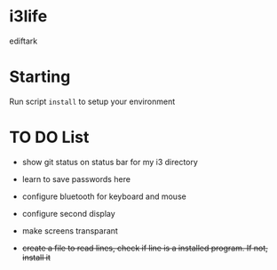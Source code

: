 # i3life

ediftark

# Starting

Run script `install` to setup your environment

# TO DO List

- show git status on status bar for my i3 directory

- learn to save passwords here
- configure bluetooth for keyboard and mouse
- configure second display
- make screens transparant

- ~~create a file to read lines, check if line is a installed program. If not, install it~~
